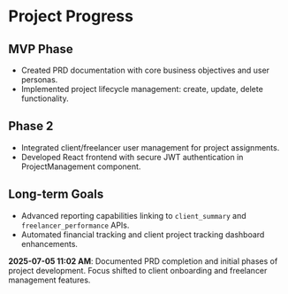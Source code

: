 # Project Progress

## MVP Phase
- Created PRD documentation with core business objectives and user personas.
- Implemented project lifecycle management: create, update, delete functionality.

## Phase 2
- Integrated client/freelancer user management for project assignments.
- Developed React frontend with secure JWT authentication in ProjectManagement component.

## Long-term Goals
- Advanced reporting capabilities linking to `client_summary` and `freelancer_performance` APIs.
- Automated financial tracking and client project tracking dashboard enhancements.

**2025-07-05 11:02 AM**: Documented PRD completion and initial phases of project development. Focus shifted to client onboarding and freelancer management features.

